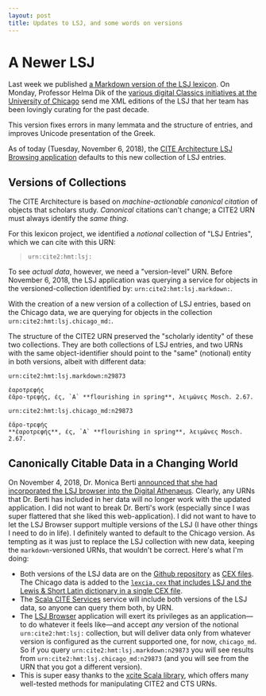 ```yaml
---
layout: post
title: Updates to LSJ, and some words on versions 
---
```


# A Newer LSJ

Last week we published [a Markdown version of the LSJ lexicon](https://eumaeus.github.io/2018/10/30/lsj.html). On Monday, Professor Helma Dik of the [various digital Classics initiatives at the University of Chicago](http://perseus.uchicago.edu) send me XML editions of the LSJ that her team has been lovingly curating for the past decade. 

This version fixes errors in many lemmata and the structure of entries, and improves Unicode presentation of the Greek.

As of today (Tuesday, November 6, 2018), the [CITE Architecture LSJ Browsing application](http://folio2.furman.edu/lsj/) defaults to this new collection of LSJ entries.

## Versions of Collections

The CITE Architecture is based on *machine-actionable canonical citation* of objects that scholars study. *Canonical* citations can't change; a CITE2 URN must always identify the *same thing*.

For this lexicon project, we identified a *notional* collection of "LSJ Entries", which we can cite with this URN:

> `urn:cite2:hmt:lsj:`

To see *actual data*, however, we need a "version-level" URN. Before November 6, 2018, the LSJ application was querying a service for objects in the versioned-collection identified by: `urn:cite2:hmt:lsj.markdown:`.

With the creation of a new version of a collection of LSJ entries, based on the Chicago data, we are querying for objects in the collection `urn:cite2:hmt:lsj.chicago_md:`.

The structure of the CITE2 URN preserved the "scholarly identity" of these two collections. They are both collections of LSJ entries, and two URNs with the same object-identifier should point to the "same" (notional) entity in both versions, albeit with different data:

~~~
urn:cite2:hmt:lsj.markdown:n29873

ἐαροτρεφής
ἐᾰρο-τρεφής, ές, `A` **flourishing in spring**, λειμῶνες Mosch. 2.67.

urn:cite2:hmt:lsj.chicago_md:n29873

ἐᾰρο-τρεφής
**ἐαροτρεφής**, ές, `A` **flourishing in spring**, λειμῶνες Mosch. 2.67.
~~~


## Canonically Citable Data in a Changing World

On November 4, 2018, Dr. Monica Berti [announced that she had incorporated the LSJ browser into the Digital Athenaeus](https://goo.gl/CQdHVk). Clearly, any URNs that Dr. Berti has included in her data will no longer work with the updated application. I did not want to break Dr. Berti's work (especially since I was super flattered that she liked this web-application). I did not want to have to let the LSJ Browser support multiple versions of the LSJ (I have other things I need to do in life). I definitely wanted to default to the Chicago version. As tempting as it was just to replace the LSJ collection with new data, keeping the `markdown`-versioned URNs, that wouldn't be correct. Here's what I'm doing:

- Both versions of the LSJ data are on the [Github repository](https://github.com/Eumaeus/cite_lsj_cex) as [CEX files](https://cite-architecture.github.io/citedx/CEX-spec-3.0.1/). The Chicago data is added to the [`lexcia.cex` that includes LSJ and the Lewis & Short Latin dictionary in a single CEX file](https://github.com/Eumaeus/fuCiteDX). 
- The [Scala CITE Services](https://eumaeus.github.io/2018/11/04/lexService.html) service will include both versions of the LSJ data, so anyone can query them both, by URN.
- The [LSJ Browser](http://folio2.furman.edu/lsj/) application will exert its privileges as an application—to do whatever it feels like—and accept *any* version of the notional `urn:cite2:hmt:lsj:` collection, but will deliver data only from whatever version is configured as the current supported one, for now, `chicago_md`. So if you query `urn:cite2:hmt:lsj.markdown:n29873` you will see results from `urn:cite2:hmt:lsj.chicago_md:n29873` (and you will see from the URN that you got a different version).
- This is super easy thanks to the [xcite Scala library](https://github.com/cite-architecture/xcite), which offers many well-tested methods for manipulating CITE2 and CTS URNs.

